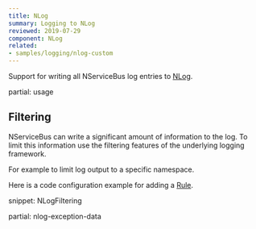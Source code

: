 ```yaml
---
title: NLog
summary: Logging to NLog
reviewed: 2019-07-29
component: NLog
related:
- samples/logging/nlog-custom
---
```


Support for writing all NServiceBus log entries to [NLog](https://nlog-project.org/).


partial: usage


## Filtering

NServiceBus can write a significant amount of information to the log. To limit this information use the filtering features of the underlying logging framework.

For example to limit log output to a specific namespace.

Here is a code configuration example for adding a [Rule](https://github.com/nlog/NLog/wiki/Configuration-file#rules).

snippet: NLogFiltering

partial: nlog-exception-data